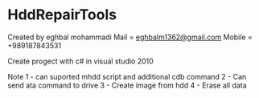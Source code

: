  # HddRepairTools


Created by eghbal mohammadi
Mail = eghbalm1362@gmail.com
Mobile = +989187843531

Create progect with c# in visual studio 2010

Note
1 - can suported mhdd script and additional cdb command
2 - Can send ata command to drive
3 - Create image from hdd
4 - Erase all data
